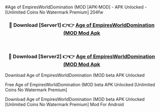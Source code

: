 #Age of EmpiresWorldDomination (MOD [APK-MOD] - APK Unlocked - [Unlimited Coins No Watermark Premium] 204fw



<div align="center">

<h3>🔴 Download [Server1] 👉👉 <a href="https://momento.my/?title=Age_of_EmpiresWorldDomination_(MOD">Age of EmpiresWorldDomination (MOD Mod Apk</a></h3><br>

<h3>🔴 Download [Server2] 👉👉 <a href="https://momento.my/?title=Age_of_EmpiresWorldDomination_(MOD">Age of EmpiresWorldDomination (MOD Mod Apk</a></h3>
</div>



Download Age of EmpiresWorldDomination (MOD beta APK Unlocked

Free Age of EmpiresWorldDomination (MOD beta APK Unlocked [Unlimited Coins No Watermark Premium]

Download Age of EmpiresWorldDomination (MOD beta APK Unlocked [Unlimited Coins No Watermark Premium] Mod For Android
